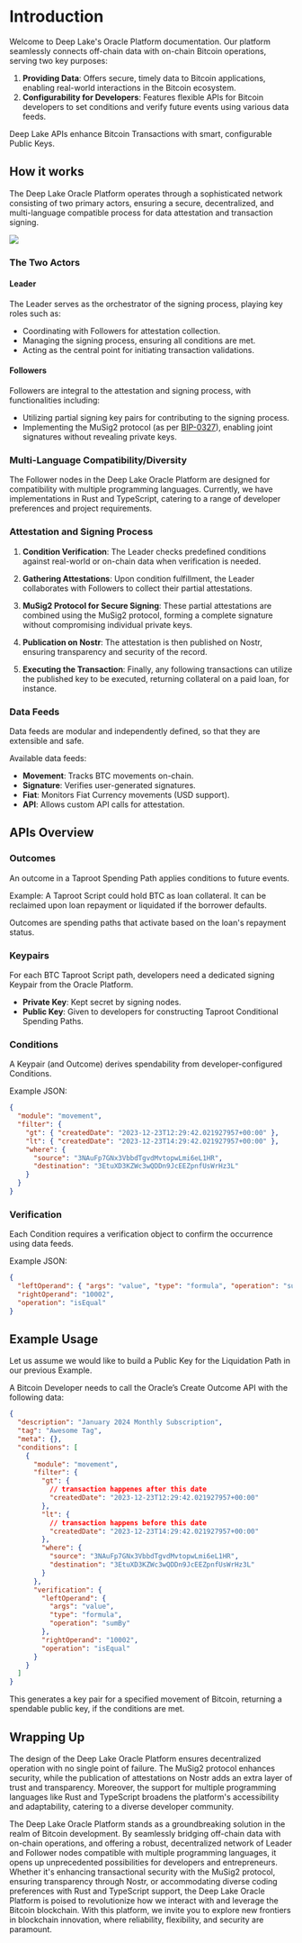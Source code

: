 # Introduction

Welcome to Deep Lake's Oracle Platform documentation. Our platform seamlessly connects off-chain data with on-chain Bitcoin operations, serving two key purposes:

1. **Providing Data**: Offers secure, timely data to Bitcoin applications, enabling real-world interactions in the Bitcoin ecosystem.
2. **Configurability for Developers**: Features flexible APIs for Bitcoin developers to set conditions and verify future events using various data feeds.

Deep Lake APIs enhance Bitcoin Transactions with smart, configurable Public Keys.

## How it works

The Deep Lake Oracle Platform operates through a sophisticated network consisting of two primary actors, ensuring a secure, decentralized, and multi-language compatible process for data attestation and transaction signing.

![](https://lh7-us.googleusercontent.com/SaFQg787pg-sc5iCmV04rwu8AcEo7wuIlh9bwVnjBfdLOGWiC91gZIhbh6wOKbdy0icdHbfPaMX__nPeejQAGPustpPdTkOruSwTzUrfgVLkxI1dYjll-s54Jf-QH6rKBKqpWFWRa15cYrv9g4LVP0o)

### The Two Actors

#### Leader

The Leader serves as the orchestrator of the signing process, playing key roles such as:

- Coordinating with Followers for attestation collection.
- Managing the signing process, ensuring all conditions are met.
- Acting as the central point for initiating transaction validations.

#### Followers

Followers are integral to the attestation and signing process, with functionalities including:

- Utilizing partial signing key pairs for contributing to the signing process.
- Implementing the MuSig2 protocol (as per [BIP-0327](https://github.com/bitcoin/bips/blob/master/bip-0327.mediawiki)), enabling joint signatures without revealing private keys.

### Multi-Language Compatibility/Diversity

The Follower nodes in the Deep Lake Oracle Platform are designed for compatibility with multiple programming languages. Currently, we have implementations in Rust and TypeScript, catering to a range of developer preferences and project requirements.

### Attestation and Signing Process

1. **Condition Verification**: The Leader checks predefined conditions against real-world or on-chain data when verification is needed.

2. **Gathering Attestations**: Upon condition fulfillment, the Leader collaborates with Followers to collect their partial attestations.

3. **MuSig2 Protocol for Secure Signing**: These partial attestations are combined using the MuSig2 protocol, forming a complete signature without compromising individual private keys.

4. **Publication on Nostr**: The attestation is then published on Nostr, ensuring transparency and security of the record.

5. **Executing the Transaction**: Finally, any following transactions can utilize the published key to be executed, returning collateral on a paid loan, for instance.

### Data Feeds

Data feeds are modular and independently defined, so that they are extensible and safe.

Available data feeds:

- **Movement**: Tracks BTC movements on-chain.
- **Signature**: Verifies user-generated signatures.
- **Fiat**: Monitors Fiat Currency movements (USD support).
- **API**: Allows custom API calls for attestation.

## APIs Overview

### Outcomes

An outcome in a Taproot Spending Path applies conditions to future events.

Example: A Taproot Script could hold BTC as loan collateral. It can be reclaimed upon loan repayment or liquidated if the borrower defaults.

Outcomes are spending paths that activate based on the loan's repayment status.

### Keypairs

For each BTC Taproot Script path, developers need a dedicated signing Keypair from the Oracle Platform.

- **Private Key**: Kept secret by signing nodes.
- **Public Key**: Given to developers for constructing Taproot Conditional Spending Paths.

### Conditions

A Keypair (and Outcome) derives spendability from developer-configured Conditions.

Example JSON:

```json
{
  "module": "movement",
  "filter": {
    "gt": { "createdDate": "2023-12-23T12:29:42.021927957+00:00" },
    "lt": { "createdDate": "2023-12-23T14:29:42.021927957+00:00" },
    "where": {
      "source": "3NAuFp7GNx3VbbdTgvdMvtopwLmi6eL1HR",
      "destination": "3EtuXD3KZWc3wQDDn9JcEEZpnfUsWrHz3L"
    }
  }
}
```

### Verification

Each Condition requires a verification object to confirm the occurrence using data feeds.

Example JSON:

```json
{
  "leftOperand": { "args": "value", "type": "formula", "operation": "sumBy" },
  "rightOperand": "10002",
  "operation": "isEqual"
}
```

## Example Usage

Let us assume we would like to build a Public Key for the Liquidation Path in our previous Example.

A Bitcoin Developer needs to call the Oracle’s Create Outcome API with the following data:

```json
{
  "description": "January 2024 Monthly Subscription",
  "tag": "Awesome Tag",
  "meta": {},
  "conditions": [
    {
      "module": "movement",
      "filter": {
        "gt": {
          // transaction happenes after this date
          "createdDate": "2023-12-23T12:29:42.021927957+00:00"
        },
        "lt": {
          // transaction happens before this date
          "createdDate": "2023-12-23T14:29:42.021927957+00:00"
        },
        "where": {
          "source": "3NAuFp7GNx3VbbdTgvdMvtopwLmi6eL1HR",
          "destination": "3EtuXD3KZWc3wQDDn9JcEEZpnfUsWrHz3L"
        }
      },
      "verification": {
        "leftOperand": {
          "args": "value",
          "type": "formula",
          "operation": "sumBy"
        },
        "rightOperand": "10002",
        "operation": "isEqual"
      }
    }
  ]
}
```

This generates a key pair for a specified movement of Bitcoin, returning a spendable public key, if the conditions are met.

## Wrapping Up

The design of the Deep Lake Oracle Platform ensures decentralized operation with no single point of failure. The MuSig2 protocol enhances security, while the publication of attestations on Nostr adds an extra layer of trust and transparency. Moreover, the support for multiple programming languages like Rust and TypeScript broadens the platform's accessibility and adaptability, catering to a diverse developer community.

The Deep Lake Oracle Platform stands as a groundbreaking solution in the realm of Bitcoin development. By seamlessly bridging off-chain data with on-chain operations, and offering a robust, decentralized network of Leader and Follower nodes compatible with multiple programming languages, it opens up unprecedented possibilities for developers and entrepreneurs. Whether it's enhancing transactional security with the MuSig2 protocol, ensuring transparency through Nostr, or accommodating diverse coding preferences with Rust and TypeScript support, the Deep Lake Oracle Platform is poised to revolutionize how we interact with and leverage the Bitcoin blockchain. With this platform, we invite you to explore new frontiers in blockchain innovation, where reliability, flexibility, and security are paramount.
